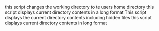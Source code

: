 this script changes the working directory to te users home directory
this script displays current directory contents in a long format
This script displays the current directory contents including hidden files
this script displays current directory contents in long format
